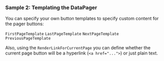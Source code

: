 ### Sample 2: Templating the DataPager

You can specify your own button templates to specify custom content for the pager buttons:

`FirstPageTemplate` 
`LastPageTemplate` 
`NextPageTemplate`
`PreviousPageTemplate`


Also, using the `RenderLinkForCurrentPage` you can define whether the current page button will be a hyperlink (`<a href="...">`) or just plain text.
